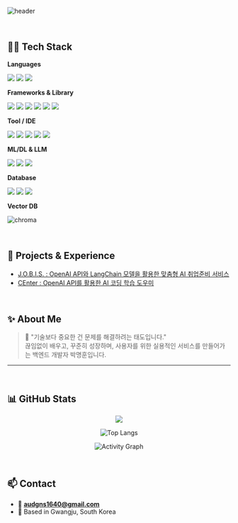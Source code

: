 <!-- 🟢 1. 깃허브 상단 헤더 이미지 -->
![header](https://capsule-render.vercel.app/api?type=waving&color=gradient&height=200&section=header&text=Myung_hoon%20GitHub&fontSize=40&fontAlign=70&fontColor=ffffff)

<br>

<!-- 🟡 2. 사용 가능한 언어 / 기술 스택 뱃지 -->
## 🧑‍💻 Tech Stack

**Languages**
<p>
  <img src="https://img.shields.io/badge/Java-007396?style=flat-square&logo=openjdk&logoColor=white"/>
  <img src="https://img.shields.io/badge/Python-3776AB?style=flat-square&logo=python&logoColor=white"/>
  <img src="https://img.shields.io/badge/JavaScript-F7DF1E?style=flat-square&logo=javascript&logoColor=black"/>
</p>

**Frameworks & Library**
<p>
  <img src="https://img.shields.io/badge/Spring-6DB33F?style=flat-square&logo=spring&logoColor=white"/>
  <img src="https://img.shields.io/badge/SpringBoot-6DB33F?style=flat-square&logo=springboot&logoColor=white"/>
  <img src="https://img.shields.io/badge/FastAPI-009688?style=flat-square&logo=fastapi&logoColor=white"/>
  <img src="https://img.shields.io/badge/Thymeleaf-005F0F?style=flat-square"/>
  <img src="https://img.shields.io/badge/pandas-150458?style=flat-square&logo=pandas&logoColor=white"/>
  <img src="https://img.shields.io/badge/Selenium-43B02A?style=flat-square&logo=selenium&logoColor=white"/>
</p>

**Tool / IDE**
<p>
  <img src="https://img.shields.io/badge/STS-6DB33F?style=flat-square&logo=spring&logoColor=white"/>
  <img src="https://img.shields.io/badge/VSCode-007ACC?style=flat-square&logo=visualstudiocode&logoColor=white"/>
  <img src="https://img.shields.io/badge/Eclipse-2C2255?style=flat-square&logo=eclipseide&logoColor=white"/>
  <img src="https://img.shields.io/badge/Jupyter-F37626?style=flat-square&logo=Jupyter&logoColor=white"/>
  <img src="https://img.shields.io/badge/Google_Colab-F9AB00?style=flat-square&logo=googlecolab&logoColor=black"/>
</p>

**ML/DL & LLM**
<p>
  <img src="https://img.shields.io/badge/OpenAI_API-000000?style=flat-square&logo=openai&logoColor=white"/>
  <img src="https://img.shields.io/badge/LangChain-000000?style=flat-square"/>
  <img src="https://img.shields.io/badge/Embedding-6A0DAD?style=flat-square"/>
</p>

**Database**
<p>
  <img src="https://img.shields.io/badge/Oracle-F80000?style=flat-square&logo=oracle&logoColor=white"/>
  <img src="https://img.shields.io/badge/MySQL-4479A1?style=flat-square&logo=mysql&logoColor=white"/>
  <img src="https://img.shields.io/badge/PostgreSQL-4169E1?style=flat-square&logo=postgresql&logoColor=white"/>
</p>

**Vector DB**
<p>
   <img src="https://img.shields.io/badge/ChromaDB-8E44AD?logo=databricks" alt="chroma"/>
</p> 

<br>

<!-- 🔵 3. 나의 프로젝트 및 경력 -->
## 📘 Projects & Experience

-  [J.O.B.I.S. : OpenAI API와 LangChain 모델을 활용한 맞춤형 AI 취업준비 서비스](https://github.com/2024-SMHRD-DCX-BigData-16/J.O.B.I.S.)  
-  [CEnter : OpenAI API를 활용한 AI 코딩 학습 도우미](https://github.com/2024-SMHRD-DCX-BigData-16/CEnter)  

<!-- ### 🧠 머신러닝 활용 경험
> TF-IDF + KMeans 클러스터링 + RandomForest  
> - 유튜브/지식iN 데이터 군집화 → 페르소나 기반 질문 분류 실험 진행-->

<br>

## ✨ About Me

> 💬 "기술보다 중요한 건 문제를 해결하려는 태도입니다."  
> 끊임없이 배우고, 꾸준히 성장하며, 사용자를 위한 실용적인 서비스를 만들어가는 백엔드 개발자 박명훈입니다.


---

<br>

## 📊 GitHub Stats
<p align="center">
  <!-- 메인 통계 (캐시 파라미터로 강제 갱신) -->
  <img src="https://github-readme-stats.vercel.app/api?username=maeng-hun&show_icons=true&theme=tokyonight&rank_icon=default&include_all_commits=true&count_private=true&v=10" />
</p>

<p align="center">
  <!-- Top Langs: 공개 레포만, 언어 최대 8개 표시 -->
  <img src="https://github-readme-stats.vercel.app/api/top-langs/?username=maeng-hun&layout=compact&theme=tokyonight&langs_count=8&v=10" alt="Top Langs" />
</p>

<p align="center">
  <!-- 활동 그래프(커밋 히트맵) -->
  <img src="https://github-readme-activity-graph.vercel.app/graph?username=maeng-hun&theme=tokyo-night&radius=8&v=10" alt="Activity Graph" />
</p>


<br>

## 📫 Contact

- 📧 **audgns1640@gmail.com**
- 📍 Based in Gwangju, South Korea

